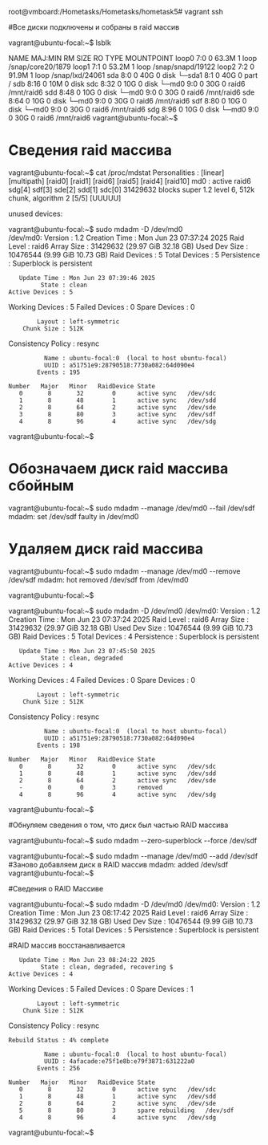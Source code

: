 root@vmboard:/Hometasks/Hometasks/hometask5# vagrant ssh

#Все диски подключены и собраны в raid массив

vagrant@ubuntu-focal:~$ lsblk 

NAME   MAJ:MIN RM  SIZE RO TYPE  MOUNTPOINT
loop0    7:0    0 63.3M  1 loop  /snap/core20/1879
loop1    7:1    0 53.2M  1 loop  /snap/snapd/19122
loop2    7:2    0 91.9M  1 loop  /snap/lxd/24061
sda      8:0    0   40G  0 disk
└─sda1   8:1    0   40G  0 part  /
sdb      8:16   0   10M  0 disk
sdc      8:32   0   10G  0 disk
└─md0    9:0    0   30G  0 raid6 /mnt/raid6
sdd      8:48   0   10G  0 disk
└─md0    9:0    0   30G  0 raid6 /mnt/raid6
sde      8:64   0   10G  0 disk
└─md0    9:0    0   30G  0 raid6 /mnt/raid6
sdf      8:80   0   10G  0 disk
└─md0    9:0    0   30G  0 raid6 /mnt/raid6
sdg      8:96   0   10G  0 disk
└─md0    9:0    0   30G  0 raid6 /mnt/raid6
vagrant@ubuntu-focal:~$

# Сведения raid массива

vagrant@ubuntu-focal:~$ cat /proc/mdstat 
Personalities : [linear] [multipath] [raid0] [raid1] [raid6] [raid5] [raid4] [raid10]
md0 : active raid6 sdg[4] sdf[3] sde[2] sdd[1] sdc[0]
      31429632 blocks super 1.2 level 6, 512k chunk, algorithm 2 [5/5] [UUUUU]

unused devices: <none>

vagrant@ubuntu-focal:~$ sudo mdadm -D /dev/md0   
/dev/md0:
           Version : 1.2
     Creation Time : Mon Jun 23 07:37:24 2025
        Raid Level : raid6
        Array Size : 31429632 (29.97 GiB 32.18 GB)
     Used Dev Size : 10476544 (9.99 GiB 10.73 GB)
      Raid Devices : 5
     Total Devices : 5
       Persistence : Superblock is persistent

       Update Time : Mon Jun 23 07:39:46 2025
             State : clean
    Active Devices : 5
   Working Devices : 5
    Failed Devices : 0
     Spare Devices : 0

            Layout : left-symmetric
        Chunk Size : 512K

Consistency Policy : resync

              Name : ubuntu-focal:0  (local to host ubuntu-focal)
              UUID : a51751e9:28790518:7730a082:64d090e4
            Events : 195

    Number   Major   Minor   RaidDevice State
       0       8       32        0      active sync   /dev/sdc
       1       8       48        1      active sync   /dev/sdd
       2       8       64        2      active sync   /dev/sde
       3       8       80        3      active sync   /dev/sdf
       4       8       96        4      active sync   /dev/sdg
vagrant@ubuntu-focal:~$

# Обозначаем диск raid массива сбойным

vagrant@ubuntu-focal:~$ sudo mdadm --manage /dev/md0 --fail /dev/sdf  
mdadm: set /dev/sdf faulty in /dev/md0

# Удаляем диск raid массива

vagrant@ubuntu-focal:~$ sudo mdadm --manage /dev/md0 --remove /dev/sdf 
mdadm: hot removed /dev/sdf from /dev/md0

vagrant@ubuntu-focal:~$

vagrant@ubuntu-focal:~$ sudo mdadm -D /dev/md0
/dev/md0:
           Version : 1.2
     Creation Time : Mon Jun 23 07:37:24 2025
        Raid Level : raid6
        Array Size : 31429632 (29.97 GiB 32.18 GB)
     Used Dev Size : 10476544 (9.99 GiB 10.73 GB)
      Raid Devices : 5
     Total Devices : 4
       Persistence : Superblock is persistent

       Update Time : Mon Jun 23 07:45:50 2025
             State : clean, degraded
    Active Devices : 4
   Working Devices : 4
    Failed Devices : 0
     Spare Devices : 0

            Layout : left-symmetric
        Chunk Size : 512K

Consistency Policy : resync

              Name : ubuntu-focal:0  (local to host ubuntu-focal)
              UUID : a51751e9:28790518:7730a082:64d090e4
            Events : 198

    Number   Major   Minor   RaidDevice State
       0       8       32        0      active sync   /dev/sdc
       1       8       48        1      active sync   /dev/sdd
       2       8       64        2      active sync   /dev/sde
       -       0        0        3      removed
       4       8       96        4      active sync   /dev/sdg
vagrant@ubuntu-focal:~$

#Обнуляем сведения о том, что диск был частью RAID массива

vagrant@ubuntu-focal:~$ sudo mdadm --zero-superblock --force /dev/sdf 

vagrant@ubuntu-focal:~$ sudo mdadm --manage /dev/md0 --add /dev/sdf #Заново добавляем диск в RAID массив
mdadm: added /dev/sdf
vagrant@ubuntu-focal:~$

#Сведения о RAID Массиве

vagrant@ubuntu-focal:~$ sudo mdadm -D /dev/md0 
/dev/md0:
           Version : 1.2
     Creation Time : Mon Jun 23 08:17:42 2025
        Raid Level : raid6
        Array Size : 31429632 (29.97 GiB 32.18 GB)
     Used Dev Size : 10476544 (9.99 GiB 10.73 GB)
      Raid Devices : 5
     Total Devices : 5
       Persistence : Superblock is persistent

#RAID массив восстанавливается

       Update Time : Mon Jun 23 08:24:22 2025
             State : clean, degraded, recovering $ 
    Active Devices : 4
   Working Devices : 5
    Failed Devices : 0
     Spare Devices : 1

            Layout : left-symmetric
        Chunk Size : 512K

Consistency Policy : resync

    Rebuild Status : 4% complete

              Name : ubuntu-focal:0  (local to host ubuntu-focal)
              UUID : 4afacade:e75f1e8b:e79f3871:631222a0
            Events : 256

    Number   Major   Minor   RaidDevice State
       0       8       32        0      active sync   /dev/sdc
       1       8       48        1      active sync   /dev/sdd
       2       8       64        2      active sync   /dev/sde
       5       8       80        3      spare rebuilding   /dev/sdf
       4       8       96        4      active sync   /dev/sdg
vagrant@ubuntu-focal:~$



